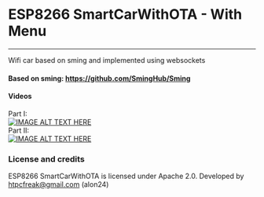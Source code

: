 # ESP8266 SmartCarWithOTA - With Menu
------

Wifi car based on sming and implemented using websockets

#### Based on sming: https://github.com/SmingHub/Sming

#### Videos

Part I:</br>
[![IMAGE ALT TEXT HERE](http://img.youtube.com/vi/SP16IC3cjSQ/0.jpg)](https://www.youtube.com/watch?v=SP16IC3cjSQ)
</br>
Part II:</br>
[![IMAGE ALT TEXT HERE](http://img.youtube.com/vi/6NuD5W3aYoI/0.jpg)](https://www.youtube.com/watch?v=6NuD5W3aYoI)
</br>

### License and credits

ESP8266 SmartCarWithOTA is licensed under Apache 2.0.
Developed by htpcfreak@gmail.com (alon24)
